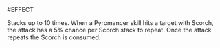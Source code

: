 #EFFECT

Stacks up to 10 times. When a Pyromancer skill hits a target with Scorch, the attack has a 5% chance per Scorch stack to repeat. Once the attack repeats the Scorch is consumed.